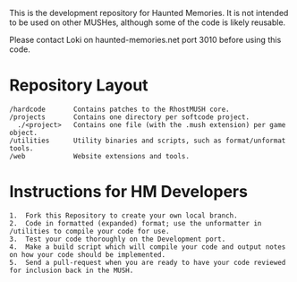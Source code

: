 This is the development repository for Haunted Memories.  It is not intended to be used on other MUSHes, although some of the code is likely reusable.

Please contact Loki on haunted-memories.net port 3010 before using this code.

# Repository Layout
	/hardcode		Contains patches to the RhostMUSH core.
	/projects		Contains one directory per softcode project.
	  ./<project>	Contains one file (with the .mush extension) per game object.
	/utilities		Utility binaries and scripts, such as format/unformat tools.
	/web			Website extensions and tools.

# Instructions for HM Developers
	1.	Fork this Repository to create your own local branch.
	2.	Code in formatted (expanded) format; use the unformatter in /utilities to compile your code for use.
	3.	Test your code thoroughly on the Development port.
	4.	Make a build script which will compile your code and output notes on how your code should be implemented.
	5.	Send a pull-request when you are ready to have your code reviewed for inclusion back in the MUSH.
